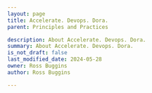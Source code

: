 ```yaml
---
layout: page
title: Accelerate. Devops. Dora.
parent: Principles and Practices

description: About Accelerate. Devops. Dora.
summary: About Accelerate. Devops. Dora.
is_not_draft: false
last_modified_date: 2024-05-28
owner: Ross Buggins
author: Ross Buggins

---
```



